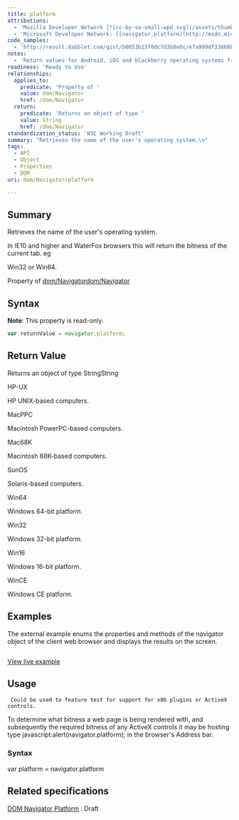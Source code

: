 ```yaml
---
title: platform
attributions:
  - 'Mozilla Developer Network [![cc-by-sa-small-wpd.svg](/assets/thumb/8/8c/cc-by-sa-small-wpd.svg/120px-cc-by-sa-small-wpd.svg.png)](http://creativecommons.org/licenses/by-sa/3.0/us/): [[navigator.platform](https://developer.mozilla.org/en-US/docs/Web/API/NavigatorID.platform) Article]'
  - 'Microsoft Developer Network: [[navigator.platform](http://msdn.microsoft.com/en-us/library/ie/ms534340(v=vs.85).aspx) Article]'
code_samples:
  - 'http://result.dabblet.com/gist/b0053b13f0dc7d3b8e0c/e7a999df33666b9d624c77ef0d824ad90023842a'
notes:
  - 'Return values for Android, iOS and blackberry operating systems from browsers hosted on non-wintel OS.'
readiness: 'Ready to Use'
relationships:
  applies_to:
    predicate: 'Property of '
    value: dom/Navigator
    href: /dom/Navigator
  return:
    predicate: 'Returns an object of type '
    value: String
    href: /dom/Navigator
standardization_status: 'W3C Working Draft'
summary: "Retrieves the name of the user's operating system.\n"
tags:
  - API
  - Object
  - Properties
  - DOM
uri: dom/Navigator/platform

---
```

## <span>Summary</span>

Retrieves the name of the user's operating system.

In IE10 and higher and WaterFox browsers this will return the bitness of the current tab. eg

Win32 or Win64.

Property of [dom/Navigator](/dom/Navigator)[dom/Navigator](/dom/Navigator)

## <span>Syntax</span>

**Note**: This property is read-only.

``` js
var returnValue = navigator.platform;
```

## <span>Return Value</span>

Returns an object of type StringString

HP-UX

HP UNIX-based computers.

MacPPC

Macintosh PowerPC-based computers.

Mac68K

Macintosh 68K-based computers.

SunOS

Solaris-based computers.

Win64

Windows 64-bit platform.

Win32

Windows 32-bit platform.

Win16

Windows 16-bit platform.

WinCE

Windows CE platform.

## <span>Examples</span>

The external example enums the properties and methods of the navigator object of the client web browser and displays the results on the screen.

``` html

```

[View live example](http://result.dabblet.com/gist/b0053b13f0dc7d3b8e0c/e7a999df33666b9d624c77ef0d824ad90023842a)

## <span>Usage</span>

     Could be used to feature test for support for x86 plugins or ActiveX controls.

To determine what bitness a web page is being rendered with, and subsequently the required bitness of any ActiveX controls it may be hosting type javascript:alert(navigator.platform); in the browser's Address bar.

### <span>Syntax</span>

var platform = navigator.platform

## <span>Related specifications</span>

[DOM Navigator Platform](http://www.w3.org/TR/html5/webappapis.html#dom-navigator-platform)
:   Draft
